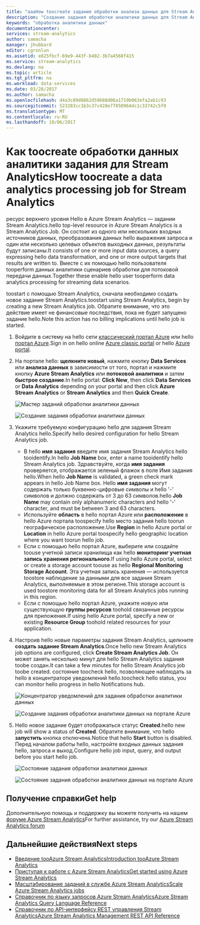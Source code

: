 ```yaml
---
title: "aaaHow toocreate задание обработки анализа данных для Stream Analytics | Документы Microsoft"
description: "Создание задания обработки аналитики данных для Stream Analytics | Сегмент схемы обучения."
keywords: "обработка аналитики данных"
documentationcenter: 
services: stream-analytics
author: samacha
manager: jhubbard
editor: cgronlun
ms.assetid: e825fbcf-69e9-443f-b402-3b7a4568f415
ms.service: stream-analytics
ms.devlang: na
ms.topic: article
ms.tgt_pltfrm: na
ms.workload: data-services
ms.date: 03/28/2017
ms.author: samacha
ms.openlocfilehash: d4a3c89d8862d59688d06a1719b063efa2ab1c93
ms.sourcegitcommit: 523283cc1b3c37c428e77850964dc1c33742c5f0
ms.translationtype: MT
ms.contentlocale: ru-RU
ms.lasthandoff: 10/06/2017
---
```

# <a name="how-toocreate-a-data-analytics-processing-job-for-stream-analytics"></a><span data-ttu-id="7c7a2-104">Как toocreate обработки данных аналитики задания для Stream Analytics</span><span class="sxs-lookup"><span data-stu-id="7c7a2-104">How toocreate a data analytics processing job for Stream Analytics</span></span>
<span data-ttu-id="7c7a2-105">ресурс верхнего уровня Hello в Azure Stream Analytics — задании Stream Analytics.</span><span class="sxs-lookup"><span data-stu-id="7c7a2-105">hello top-level resource in Azure Stream Analytics is a Stream Analytics Job.</span></span>  <span data-ttu-id="7c7a2-106">Он состоит из одного или нескольких входных источников данных, преобразования данных hello выражения запроса и один или несколько целевых объектов выходных данных, результаты будут записаны.</span><span class="sxs-lookup"><span data-stu-id="7c7a2-106">It consists of one or more input data sources, a query expressing hello data transformation, and one or more output targets that results are written to.</span></span> <span data-ttu-id="7c7a2-107">Вместе с их помощью hello пользователя tooperform данных аналитики сценариев обработки для потоковой передачи данных.</span><span class="sxs-lookup"><span data-stu-id="7c7a2-107">Together these enable hello user tooperform data analytics processing for streaming data scenarios.</span></span>

<span data-ttu-id="7c7a2-108">toostart с помощью Stream Analytics, сначала необходимо создать новое задание Stream Analytics.</span><span class="sxs-lookup"><span data-stu-id="7c7a2-108">toostart using Stream Analytics, begin by creating a new Stream Analytics job.</span></span>  <span data-ttu-id="7c7a2-109">Обратите внимание, что это действие имеет не финансовые последствия, пока не будет запущено задание hello.</span><span class="sxs-lookup"><span data-stu-id="7c7a2-109">Note this action has no billing implications until hello job is started.</span></span>

1. <span data-ttu-id="7c7a2-110">Войдите в систему на hello сети [классический портал Azure](http://manage.windowsazure.com) или hello [портал Azure](https://portal.azure.com/).</span><span class="sxs-lookup"><span data-stu-id="7c7a2-110">Sign in on hello online [Azure classic portal](http://manage.windowsazure.com) or hello [Azure portal](https://portal.azure.com/).</span></span>
2. <span data-ttu-id="7c7a2-111">На портале hello: **щелкните новый**, нажмите кнопку **Data Services** или **анализа данных** в зависимости от того, портал и нажмите кнопку **Azure Stream Analytics** или **потоковой аналитики** и затем **быстрое создание**.</span><span class="sxs-lookup"><span data-stu-id="7c7a2-111">In hello portal: **Click New**, then click **Data Services** or **Data Analytics** depending on your portal and then click **Azure Stream Analytics** or **Stream Analytics** and then **Quick Create**.</span></span>
   
   ![Мастер заданий обработки аналитики данных](./media/stream-analytics-create-a-job/1-stream-analytics-create-a-job.png)  
   
   ![Создание задания обработки аналитики данных](./media/stream-analytics-create-a-job/4-stream-analytics-create-a-job.png)  
3. <span data-ttu-id="7c7a2-114">Укажите требуемую конфигурацию hello для задания Stream Analytics hello.</span><span class="sxs-lookup"><span data-stu-id="7c7a2-114">Specify hello desired configuration for hello Stream Analytics job.</span></span>
   
   * <span data-ttu-id="7c7a2-115">В hello **имя задания** введите имя задания Stream Analytics hello tooidentify.</span><span class="sxs-lookup"><span data-stu-id="7c7a2-115">In hello **Job Name** box, enter a name tooidentify hello Stream Analytics job.</span></span> <span data-ttu-id="7c7a2-116">Здравствуйте, когда **имя задания** проверяется, отображается зеленый флажок в поле Имя задания hello.</span><span class="sxs-lookup"><span data-stu-id="7c7a2-116">When hello **Job Name** is validated, a green check mark appears in hello Job Name box.</span></span> <span data-ttu-id="7c7a2-117">Hello **имя задания** могут содержать только буквенно-цифровые символы и hello '-' символов и должно содержать от 3 до 63 символов.</span><span class="sxs-lookup"><span data-stu-id="7c7a2-117">hello **Job Name** may contain only alphanumeric characters and hello '-' character, and must be between 3 and 63 characters.</span></span>
   * <span data-ttu-id="7c7a2-118">Используйте **область** в hello портал Azure или **расположение** в hello Azure портала toospecify hello место задания hello toorun географическое расположение.</span><span class="sxs-lookup"><span data-stu-id="7c7a2-118">Use **Region** in hello Azure portal or **Location** in hello Azure portal toospecify hello geographic location where you want toorun hello job.</span></span>
   * <span data-ttu-id="7c7a2-119">Если с помощью hello портал Azure, выберите или создайте toouse учетной записи хранилища как hello **мониторинг учетная запись хранения регионального**.</span><span class="sxs-lookup"><span data-stu-id="7c7a2-119">If using hello Azure portal, select or create a storage account toouse as hello **Regional Monitoring Storage Account**.</span></span> <span data-ttu-id="7c7a2-120">Эта учетная запись хранения — используется toostore наблюдение за данными для все задания Stream Analytics, выполняемые в этом регионе.</span><span class="sxs-lookup"><span data-stu-id="7c7a2-120">This storage account is used toostore monitoring data for all Stream Analytics jobs running in this region.</span></span>
   * <span data-ttu-id="7c7a2-121">Если с помощью hello портал Azure, укажите новую или существующую **группы ресурсов** toohold связанные ресурсы для приложения.</span><span class="sxs-lookup"><span data-stu-id="7c7a2-121">If using hello Azure portal, specify a new or existing **Resource Group** toohold related resources for your application.</span></span>
4. <span data-ttu-id="7c7a2-122">Настроив hello новые параметры задания Stream Analytics, щелкните **создать задание Stream Analytics**.</span><span class="sxs-lookup"><span data-stu-id="7c7a2-122">Once hello new Stream Analytics job options are configured, click **Create Stream Analytics Job**.</span></span> <span data-ttu-id="7c7a2-123">Он может занять несколько минут для hello Stream Analytics задания toobe создан.</span><span class="sxs-lookup"><span data-stu-id="7c7a2-123">It can take a few minutes for hello Stream Analytics job toobe created.</span></span> <span data-ttu-id="7c7a2-124">состояние toocheck hello, позволяющее наблюдать за hello в концентраторе уведомлений hello.</span><span class="sxs-lookup"><span data-stu-id="7c7a2-124">toocheck hello status, you can monitor hello progress in hello Notifications hub.</span></span>
   
   ![Концентратор уведомлений для задания обработки аналитики данных](./media/stream-analytics-create-a-job/2-stream-analytics-create-a-job.png)  
   
   ![Создание задания обработки аналитики данных на портале Azure](./media/stream-analytics-create-a-job/5-stream-analytics-create-a-job.png)  
5. <span data-ttu-id="7c7a2-127">Hello новое задание будет отображаться статус **Created**.</span><span class="sxs-lookup"><span data-stu-id="7c7a2-127">hello new job will show a status of **Created**.</span></span> <span data-ttu-id="7c7a2-128">Обратите внимание, что hello **запустить** кнопка отключена.</span><span class="sxs-lookup"><span data-stu-id="7c7a2-128">Notice that hello **Start** button is disabled.</span></span> <span data-ttu-id="7c7a2-129">Перед началом работы hello, настройте входных данных задания hello, запроса и выход.</span><span class="sxs-lookup"><span data-stu-id="7c7a2-129">Configure hello job input, query, and output before you start hello job.</span></span>
   
   ![Состояние задания обработки аналитики данных](./media/stream-analytics-create-a-job/3-stream-analytics-create-a-job.png)  
   
   ![Состояние задания обработки аналитики данных на портале Azure](./media/stream-analytics-create-a-job/6-stream-analytics-create-a-job.png)  

## <a name="get-help"></a><span data-ttu-id="7c7a2-132">Получение справки</span><span class="sxs-lookup"><span data-stu-id="7c7a2-132">Get help</span></span>
<span data-ttu-id="7c7a2-133">Дополнительную помощь и поддержку вы можете получить на нашем [форуме Azure Stream Analytics](https://social.msdn.microsoft.com/Forums/en-US/home?forum=AzureStreamAnalytics)</span><span class="sxs-lookup"><span data-stu-id="7c7a2-133">For further assistance, try our [Azure Stream Analytics forum](https://social.msdn.microsoft.com/Forums/en-US/home?forum=AzureStreamAnalytics)</span></span>

## <a name="next-steps"></a><span data-ttu-id="7c7a2-134">Дальнейшие действия</span><span class="sxs-lookup"><span data-stu-id="7c7a2-134">Next steps</span></span>
* [<span data-ttu-id="7c7a2-135">Введение tooAzure Stream Analytics</span><span class="sxs-lookup"><span data-stu-id="7c7a2-135">Introduction tooAzure Stream Analytics</span></span>](stream-analytics-introduction.md)
* [<span data-ttu-id="7c7a2-136">Приступая к работе с Azure Stream Analytics</span><span class="sxs-lookup"><span data-stu-id="7c7a2-136">Get started using Azure Stream Analytics</span></span>](stream-analytics-real-time-fraud-detection.md)
* [<span data-ttu-id="7c7a2-137">Масштабирование заданий в службе Azure Stream Analytics</span><span class="sxs-lookup"><span data-stu-id="7c7a2-137">Scale Azure Stream Analytics jobs</span></span>](stream-analytics-scale-jobs.md)
* [<span data-ttu-id="7c7a2-138">Справочник по языку запросов Azure Stream Analytics</span><span class="sxs-lookup"><span data-stu-id="7c7a2-138">Azure Stream Analytics Query Language Reference</span></span>](https://msdn.microsoft.com/library/azure/dn834998.aspx)
* [<span data-ttu-id="7c7a2-139">Справочник по API-интерфейсу REST управления Stream Analytics</span><span class="sxs-lookup"><span data-stu-id="7c7a2-139">Azure Stream Analytics Management REST API Reference</span></span>](https://msdn.microsoft.com/library/azure/dn835031.aspx)

